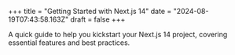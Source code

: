 +++
title = "Getting Started with Next.js 14"
date = "2024-08-19T07:43:58.163Z"
draft = false
+++

  A quick guide to help you kickstart your Next.js 14 project, covering essential features and best practices.
        